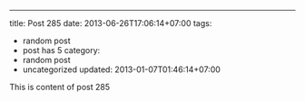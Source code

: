 ---
title: Post 285
date: 2013-06-26T17:06:14+07:00
tags:
  - random post
  - post has 5
category:
  - random post
  - uncategorized
updated: 2013-01-07T01:46:14+07:00

This is content of post 285